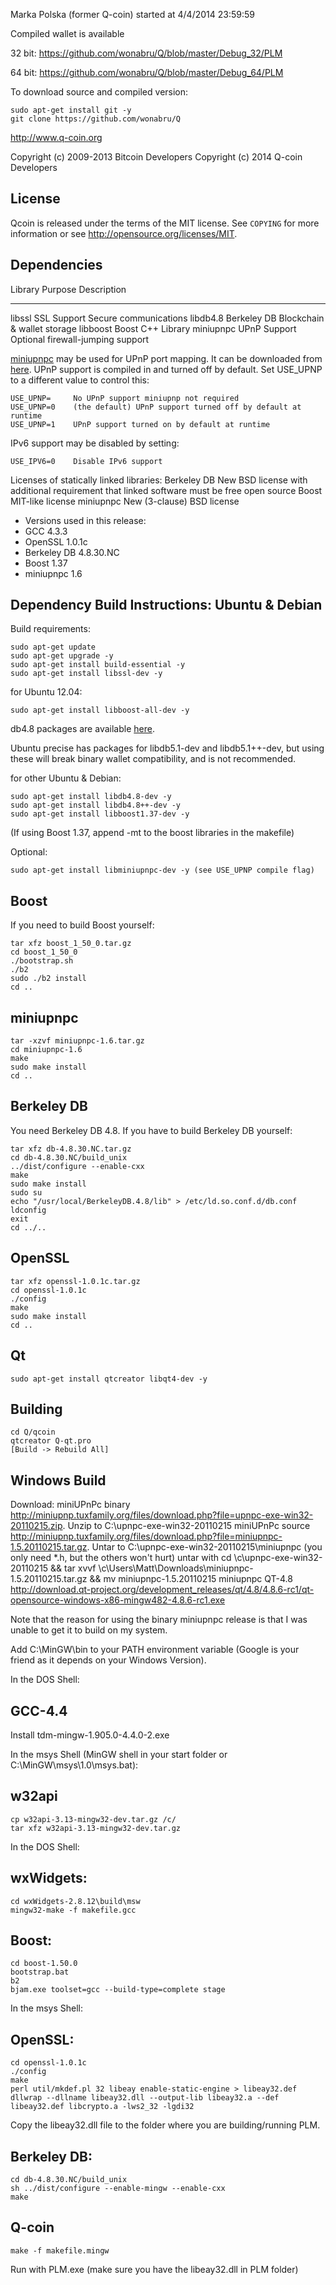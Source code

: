 Marka Polska (former Q-coin) started at 4/4/2014 23:59:59

Compiled wallet is available 

32 bit: https://github.com/wonabru/Q/blob/master/Debug_32/PLM

64 bit: https://github.com/wonabru/Q/blob/master/Debug_64/PLM

To download source and compiled version:

	sudo apt-get install git -y
	git clone https://github.com/wonabru/Q

http://www.q-coin.org

Copyright (c) 2009-2013 Bitcoin Developers
Copyright (c) 2014	Q-coin	Developers

License
-------

Qcoin is released under the terms of the MIT license. See `COPYING` for more
information or see http://opensource.org/licenses/MIT.

Dependencies
---------------------

 Library     Purpose           Description
 -------     -------           -----------
 libssl      SSL Support       Secure communications
 libdb4.8    Berkeley DB       Blockchain & wallet storage
 libboost    Boost             C++ Library
 miniupnpc   UPnP Support      Optional firewall-jumping support

[miniupnpc](http://miniupnp.free.fr/) may be used for UPnP port mapping.  It can be downloaded from [here](
http://miniupnp.tuxfamily.org/files/).  UPnP support is compiled in and
turned off by default.  Set USE_UPNP to a different value to control this:

	USE_UPNP=     No UPnP support miniupnp not required
	USE_UPNP=0    (the default) UPnP support turned off by default at runtime
	USE_UPNP=1    UPnP support turned on by default at runtime

IPv6 support may be disabled by setting:

	USE_IPV6=0    Disable IPv6 support

Licenses of statically linked libraries:
 Berkeley DB   New BSD license with additional requirement that linked
               software must be free open source
 Boost         MIT-like license
 miniupnpc     New (3-clause) BSD license

- Versions used in this release:
-  GCC           4.3.3
-  OpenSSL       1.0.1c
-  Berkeley DB   4.8.30.NC
-  Boost         1.37
-  miniupnpc     1.6

Dependency Build Instructions: Ubuntu & Debian
----------------------------------------------
Build requirements:

	sudo apt-get update
	sudo apt-get upgrade -y
	sudo apt-get install build-essential -y
	sudo apt-get install libssl-dev -y

for Ubuntu 12.04:

	sudo apt-get install libboost-all-dev -y

 db4.8 packages are available [here](https://launchpad.net/~Q/+archive/Q).

 Ubuntu precise has packages for libdb5.1-dev and libdb5.1++-dev,
 but using these will break binary wallet compatibility, and is not recommended.

for other Ubuntu & Debian:

	sudo apt-get install libdb4.8-dev -y
	sudo apt-get install libdb4.8++-dev -y
	sudo apt-get install libboost1.37-dev -y
 (If using Boost 1.37, append -mt to the boost libraries in the makefile)

Optional:

	sudo apt-get install libminiupnpc-dev -y (see USE_UPNP compile flag)

Boost
-----
If you need to build Boost yourself:

	tar xfz boost_1_50_0.tar.gz
	cd boost_1_50_0
	./bootstrap.sh
	./b2
	sudo ./b2 install
	cd ..

miniupnpc
---------
	
	tar -xzvf miniupnpc-1.6.tar.gz
	cd miniupnpc-1.6
	make
	sudo make install
	cd ..


Berkeley DB
-----------
You need Berkeley DB 4.8.  If you have to build Berkeley DB yourself:

	tar xfz db-4.8.30.NC.tar.gz
	cd db-4.8.30.NC/build_unix
	../dist/configure --enable-cxx
	make
	sudo make install
	sudo su
	echo "/usr/local/BerkeleyDB.4.8/lib" > /etc/ld.so.conf.d/db.conf
	ldconfig
	exit
	cd ../..




OpenSSL
-----

	tar xfz openssl-1.0.1c.tar.gz
	cd openssl-1.0.1c
	./config
	make
	sudo make install
	cd ..

Qt
-----

	sudo apt-get install qtcreator libqt4-dev -y

Building
-----

	cd Q/qcoin
	qtcreator Q-qt.pro
	[Build -> Rebuild All]


Windows Build
-----

Download:
miniUPnPc binary http://miniupnp.tuxfamily.org/files/download.php?file=upnpc-exe-win32-20110215.zip.  Unzip to C:\upnpc-exe-win32-20110215
miniUPnPc source http://miniupnp.tuxfamily.org/files/download.php?file=miniupnpc-1.5.20110215.tar.gz.  Untar to C:\upnpc-exe-win32-20110215\miniupnpc (you only need *.h, but the others won't hurt) untar with cd \c\upnpc-exe-win32-20110215 && tar xvvf \c\Users\Matt\Downloads\miniupnpc-1.5.20110215.tar.gz && mv miniupnpc-1.5.20110215 miniupnpc
QT-4.8 http://download.qt-project.org/development_releases/qt/4.8/4.8.6-rc1/qt-opensource-windows-x86-mingw482-4.8.6-rc1.exe

Note that the reason for using the binary miniupnpc release is that I was unable to get it to build on my system.

Add C:\MinGW\bin to your PATH environment variable (Google is your friend as it depends on your Windows Version).

In the DOS Shell:

GCC-4.4
-----

Install tdm-mingw-1.905.0-4.4.0-2.exe

In the msys Shell (MinGW shell in your start folder or C:\MinGW\msys\1.0\msys.bat):

w32api
-----

	cp w32api-3.13-mingw32-dev.tar.gz /c/
	tar xfz w32api-3.13-mingw32-dev.tar.gz
	
In the DOS Shell:

wxWidgets:
-----

	cd wxWidgets-2.8.12\build\msw
	mingw32-make -f makefile.gcc

Boost:
-----

	cd boost-1.50.0
	bootstrap.bat
	b2
	bjam.exe toolset=gcc --build-type=complete stage

In the msys Shell:

OpenSSL:
-----

	cd openssl-1.0.1c
	./config
	make
	perl util/mkdef.pl 32 libeay enable-static-engine > libeay32.def
	dllwrap --dllname libeay32.dll --output-lib libeay32.a --def libeay32.def libcrypto.a -lws2_32 -lgdi32

Copy the libeay32.dll file to the folder where you are building/running PLM.

Berkeley DB:
-----

	cd db-4.8.30.NC/build_unix
	sh ../dist/configure --enable-mingw --enable-cxx
	make

Q-coin
-----

	make -f makefile.mingw

Run with PLM.exe (make sure you have the libeay32.dll in PLM folder)

